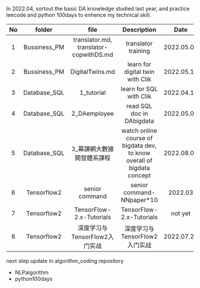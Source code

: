 In 2022.04, sortout the basic DA knowledge studied last year, and practice leecode and python 100days to enhence my technical skill.



| No | folder | file |  Description  |  Date | 
|:--------:|:-------:|:-------:|:-------:|:-------:| 
| 1 | Bussiness_PM | translator.md, translator-copwithDS.md |translator training |  2022.05.07 |
| 2 | Bussiness_PM | DigitalTwins.md | learn for digital twin with Clik | 2022.05.10 |
| 3 | Database_SQL | 1_tutorial | learn for SQL with Clik | 2022.04.11 |
| 4 | Database_SQL | 2_DAemployee | read SQL doc in DAbigdata | 2022.05.03 |
| 5 | Database_SQL | 3_幕課網大數據開發體系課程 | watch online course of bigdata dev, to know overall of bigdata concept | 2022.08.09 |
| 6 | Tensorflow2 | senior command | senior command- NNpaper*10 | 2022.03 |
| 7 | Tensorflow2 | TensorFlow-2.x-Tutorials | TensorFlow-2.x-Tutorials  | not yet |
| 8 | Tensorflow2 | 深度学习与TensorFlow2入门实战 | 深度学习与TensorFlow2入门实战 | 2022.07.25 |   



next step update in algorithm_coding repository    
* NLPalgorithm    
* python100days   


